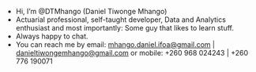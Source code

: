 - Hi, I’m @DTMhango (Daniel Tiwonge Mhango)
- Actuarial professional, self-taught developer, Data and Analytics enthusiast and most importantly: Some guy that likes to learn stuff.
- Always happy to chat.
- You can reach me by email: mhango.daniel.ifoa@gmail.com | danieltiwongemhango@gmail.com or mobile: +260 968 024243 | +260 776 190071

<!---
DTMhango/DTMhango is a ✨ special ✨ repository because its `README.md` (this file) appears on your GitHub profile.
You can click the Preview link to take a look at your changes.
--->
